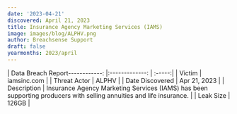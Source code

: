 ```yaml
---
date: '2023-04-21'
discovered: April 21, 2023
title: Insurance Agency Marketing Services (IAMS)
image: images/blog/ALPHV.png
author: Breachsense Support
draft: false
yearmonths: 2023/april
---
```


| Data Breach Report------------:     |:-------------:    | :-----:|
| Victim      | iamsinc.com      | 
| Threat Actor      | ALPHV      | 
| Date Discovered      | Apr 21, 2023      | 
| Description      | Insurance Agency Marketing Services (IAMS) has been supporting producers with selling annuities and life insurance.      | 
| Leak Size      | 126GB      | 

